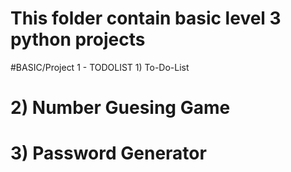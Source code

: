 # This folder contain basic level 3 python projects
#BASIC/Project 1 - TODOLIST 1) To-Do-List
# 2) Number Guesing Game
# 3) Password Generator
